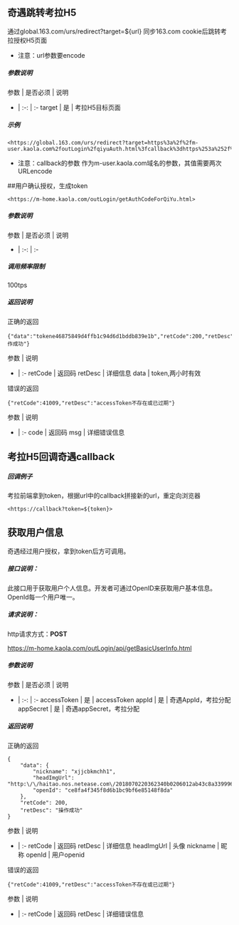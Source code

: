 ## 奇遇跳转考拉H5

通过global.163.com/urs/redirect?target=${url} 同步163.com cookie后跳转考拉授权H5页面

* 注意：url参数要encode

##### 参数说明

参数 | 是否必须 | 说明
- | :-: | :-
target | 是 | 考拉H5目标页面

##### 示例

```
<https://global.163.com/urs/redirect?target=https%3a%2f%2fm-user.kaola.com%2foutLogin%2fqiyuAuth.html%3fcallback%3dhttps%253a%252f%252fxxx.xxx.com%252fcallback>

```
* 注意：callback的参数 作为m-user.kaola.com域名的参数，其值需要两次URLencode

##用户确认授权，生成token

```
<https://m-home.kaola.com/outLogin/getAuthCodeForQiYu.html>
```
##### 参数说明

参数 | 是否必须 | 说明
- | :-: | :-

##### 调用频率限制
100tps

##### 返回说明

正确的返回
```
{"data":"tokene46875849d4ffb1c94d6d1bddb839e1b","retCode":200,"retDesc":"操作成功"}
```
参数 | 说明
- | :-
retCode | 返回码
retDesc | 详细信息
data | token,两小时有效


错误的返回
```
{"retCode":41009,"retDesc":"accessToken不存在或已过期"}
```
参数 | 说明
- | :-
code | 返回码
msg | 详细错误信息


## 考拉H5回调奇遇callback

##### 回调例子

考拉前端拿到token，根据url中的callback拼接新的url，重定向浏览器

```
<https://callback?token=${token}>
```

## 获取用户信息

奇遇经过用户授权，拿到token后方可调用。

##### 接口说明：

此接口用于获取用户个人信息。开发者可通过OpenID来获取用户基本信息。OpenId每一个用户唯一。

##### 请求说明：

http请求方式：**POST**

<https://m-home.kaola.com/outLogin/api/getBasicUserInfo.html>

##### 参数说明

参数 | 是否必须 | 说明
- | :-: | :-
accessToken | 是 | accessToken
appId | 是 | 奇遇AppId，考拉分配
appSecret | 是 | 奇遇appSecret，考拉分配

##### 返回说明
正确的返回
```
{
	"data": {
		"nickname": "xjjcbkmchh1",
		"headImgUrl": "http:\/\/haitao.nos.netease.com\/2018070220362340b0206012ab43c8a339996d997ccfa4.jpeg",
		"openId": "ce8fa4f345f8d6b1bc9bf6e85148f8da"
	},
	"retCode": 200,
	"retDesc": "操作成功"
}
```
参数 | 说明
- | :-
retCode | 返回码
retDesc | 详细信息
headImgUrl | 头像
nickname | 昵称
openId | 用户openid


错误的返回
```
{"retCode":41009,"retDesc":"accessToken不存在或已过期"}
```
参数 | 说明
- | :-
retCode | 返回码
retDesc | 详细错误信息
